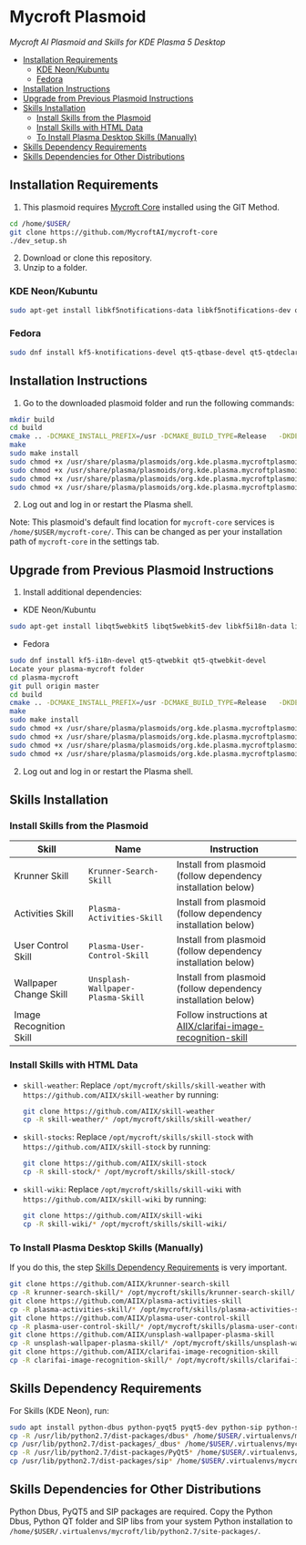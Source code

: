 # Mycroft Plasmoid

_Mycroft AI Plasmoid and Skills for KDE Plasma 5 Desktop_

* [Installation Requirements](#installation-requirements)
  + [KDE Neon/Kubuntu](#kde-neon-kubuntu)
  + [Fedora](#fedora)
* [Installation Instructions](#installation-instructions)
* [Upgrade from Previous Plasmoid Instructions](#upgrade-from-previous-plasmoid-instructions)
* [Skills Installation](#skills-installation)
  + [Install Skills from the Plasmoid](#install-skills-from-the-plasmoid)
  + [Install Skills with HTML Data](#install-skills-with-html-data)
  + [To Install Plasma Desktop Skills (Manually)](#to-install-plasma-desktop-skills--manually-)
* [Skills Dependency Requirements](#skills-dependency-requirements)
* [Skills Dependencies for Other Distributions](#skills-dependencies-for-other-distributions)

## Installation Requirements

1. This plasmoid requires [Mycroft Core](https://github.com/MycroftAI/mycroft-core) installed using the GIT Method.

```bash
cd /home/$USER/
git clone https://github.com/MycroftAI/mycroft-core
./dev_setup.sh
```

2. Download or clone this repository.
3. Unzip to a folder.

### KDE Neon/Kubuntu

```bash
sudo apt-get install libkf5notifications-data libkf5notifications-dev qml-module-qtquick2 qml-module-qtquick-controls2 qml-module-qtquick-controls qml-module-qtwebsockets qml-module-qt-websockets qtdeclarative5-qtquick2-plugin qtdeclarative5-models-plugin cmake cmake-extras cmake-data qml-module-qtquick-layouts libkf5plasma-dev extra-cmake-modules qtdeclarative5-dev build-essential g++ gettext libqt5webkit5 libqt5webkit5-dev libkf5i18n-data libkf5i18n-dev libkf5i18n5 qml-module-qtgraphicaleffects libqt5dbus5 libkf5dbusaddons-dev libdbus-1-dev libdbus-glib-1-dev -y
```

### Fedora

```bash
sudo dnf install kf5-knotifications-devel qt5-qtbase-devel qt5-qtdeclarative-devel qt5-qtquick1-devel qt5-qtquickcontrols qt5-qtquickcontrols2 qt5-qtwebsockets cmake extra-cmake-modules kf5-plasma-devel kf5-i18n-devel qt5-qtwebkit qt5-qtwebkit-devel
```

## Installation Instructions

1. Go to the downloaded plasmoid folder and run the following commands:

  ```bash
  mkdir build
  cd build
  cmake .. -DCMAKE_INSTALL_PREFIX=/usr -DCMAKE_BUILD_TYPE=Release   -DKDE_INSTALL_LIBDIR=lib -DKDE_INSTALL_USE_QT_SYS_PATHS=ON
  make
  sudo make install
  sudo chmod +x /usr/share/plasma/plasmoids/org.kde.plasma.mycroftplasmoid/contents/code/startservice.sh
  sudo chmod +x /usr/share/plasma/plasmoids/org.kde.plasma.mycroftplasmoid/contents/code/stopservice.sh
  sudo chmod +x /usr/share/plasma/plasmoids/org.kde.plasma.mycroftplasmoid/contents/code/pkgstartservice.sh
  sudo chmod +x /usr/share/plasma/plasmoids/org.kde.plasma.mycroftplasmoid/contents/code/pkgstopservice.sh
  ```

2. Log out and log in or restart the Plasma shell.

Note: This plasmoid's default find location for `mycroft-core` services is `/home/$USER/mycroft-core/`. This can be changed as per your installation path of `mycroft-core` in the settings tab.

## Upgrade from Previous Plasmoid Instructions 

1. Install additional dependencies:

  - KDE Neon/Kubuntu

  ```bash
  sudo apt-get install libqt5webkit5 libqt5webkit5-dev libkf5i18n-data libkf5i18n-dev libkf5i18n5 libqt5dbus5 libkf5dbusaddons-dev qml-module-qtgraphicaleffects
  ```

  - Fedora

  ```bash
  sudo dnf install kf5-i18n-devel qt5-qtwebkit qt5-qtwebkit-devel
  Locate your plasma-mycroft folder
  cd plasma-mycroft
  git pull origin master
  cd build
  cmake .. -DCMAKE_INSTALL_PREFIX=/usr -DCMAKE_BUILD_TYPE=Release   -DKDE_INSTALL_LIBDIR=lib -DKDE_INSTALL_USE_QT_SYS_PATHS=ON
  make
  sudo make install
  sudo chmod +x /usr/share/plasma/plasmoids/org.kde.plasma.mycroftplasmoid/contents/code/startservice.sh
  sudo chmod +x /usr/share/plasma/plasmoids/org.kde.plasma.mycroftplasmoid/contents/code/stopservice.sh
  sudo chmod +x /usr/share/plasma/plasmoids/org.kde.plasma.mycroftplasmoid/contents/code/pkgstartservice.sh
  sudo chmod +x /usr/share/plasma/plasmoids/org.kde.plasma.mycroftplasmoid/contents/code/pkgstopservice.sh
  ```

2. Log out and log in or restart the Plasma shell.


## Skills Installation

### Install Skills from the Plasmoid

| Skill | Name | Instruction |
|---|---|---|
| Krunner Skill | `Krunner-Search-Skill` | Install from plasmoid (follow dependency installation below) |
| Activities Skill | `Plasma-Activities-Skill` | Install from plasmoid (follow dependency installation below) |
| User Control Skill | `Plasma-User-Control-Skill` | Install from plasmoid (follow dependency installation below) |
| Wallpaper Change Skill | `Unsplash-Wallpaper-Plasma-Skill` | Install from plasmoid (follow dependency installation below) |
| Image Recognition Skill |   | Follow instructions at [AIIX/clarifai-image-recognition-skill](https://github.com/AIIX/clarifai-image-recognition-skill) |


### Install Skills with HTML Data

- `skill-weather`:
  Replace `/opt/mycroft/skills/skill-weather` with `https://github.com/AIIX/skill-weather` by running:

  ```bash
  git clone https://github.com/AIIX/skill-weather
  cp -R skill-weather/* /opt/mycroft/skills/skill-weather/
  ```

- `skill-stocks`:
  Replace `/opt/mycroft/skills/skill-stock` with `https://github.com/AIIX/skill-stock` by running:

  ```bash
  git clone https://github.com/AIIX/skill-stock
  cp -R skill-stock/* /opt/mycroft/skills/skill-stock/
  ```

- `skill-wiki`:
  Replace `/opt/mycroft/skills/skill-wiki` with `https://github.com/AIIX/skill-wiki` by running:

  ```bash
  git clone https://github.com/AIIX/skill-wiki
  cp -R skill-wiki/* /opt/mycroft/skills/skill-wiki/
  ```

### To Install Plasma Desktop Skills (Manually)

If you do this, the step [Skills Dependency Requirements](#skills-dependency-requirements) is very important.

```bash
git clone https://github.com/AIIX/krunner-search-skill  
cp -R krunner-search-skill/* /opt/mycroft/skills/krunner-search-skill/
git clone https://github.com/AIIX/plasma-activities-skill  
cp -R plasma-activities-skill/* /opt/mycroft/skills/plasma-activities-skill/
git clone https://github.com/AIIX/plasma-user-control-skill
cp -R plasma-user-control-skill/* /opt/mycroft/skills/plasma-user-control-skill/
git clone https://github.com/AIIX/unsplash-wallpaper-plasma-skill  
cp -R unsplash-wallpaper-plasma-skill/* /opt/mycroft/skills/unsplash-wallpaper-plasma-skill/
git clone https://github.com/AIIX/clarifai-image-recognition-skill  
cp -R clarifai-image-recognition-skill/* /opt/mycroft/skills/clarifai-image-recognition-skill/
```

## Skills Dependency Requirements

For Skills (KDE Neon), run:

```bash
sudo apt install python-dbus python-pyqt5 pyqt5-dev python-sip python-sip-dev
cp -R /usr/lib/python2.7/dist-packages/dbus* /home/$USER/.virtualenvs/mycroft/lib/python2.7/site-packages/
cp /usr/lib/python2.7/dist-packages/_dbus* /home/$USER/.virtualenvs/mycroft/lib/python2.7/site-packages/
cp -R /usr/lib/python2.7/dist-packages/PyQt5* /home/$USER/.virtualenvs/mycroft/lib/python2.7/site-packages/    
cp /usr/lib/python2.7/dist-packages/sip* /home/$USER/.virtualenvs/mycroft/lib/python2.7/site-packages/
```

## Skills Dependencies for Other Distributions

Python Dbus, PyQT5 and SIP packages are required.
Copy the Python Dbus, Python QT folder and SIP libs from your system Python installation to `/home/$USER/.virtualenvs/mycroft/lib/python2.7/site-packages/`.
